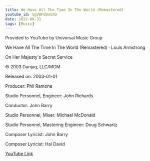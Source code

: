 ```yaml
---
title: We Have All The Time In The World (Remastered)
youtube_id: SgVWFdDnSXQ
date: 2022-08-31
tags: [Music]
---
```

Provided to YouTube by Universal Music Group


We Have All The Time In The World (Remastered) · Louis Armstrong


On Her Majesty's Secret Service


℗ 2003 Danjaq, LLC/MGM


Released on: 2003-01-01


Producer: Phil Ramone

Studio  Personnel, Engineer: John Richards

Conductor: John Barry

Studio  Personnel, Mixer: Michael McDonald

Studio  Personnel, Mastering  Engineer: Doug Schwartz

Composer  Lyricist: John Barry

Composer  Lyricist: Hal David


[YouTube Link](https://www.youtube.com/watch?v=SgVWFdDnSXQ)
